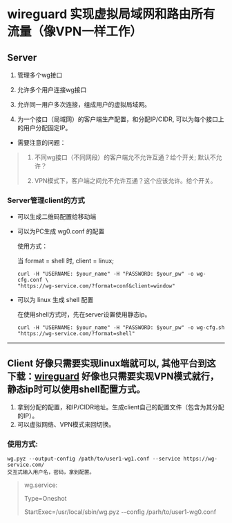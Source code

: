 # wireguard 实现虚拟局域网和路由所有流量（像VPN一样工作）

## Server

1. 管理多个wg接口

2. 允许多个用户连接wg接口

3. 允许同一用户多次连接，组成用户的虚拟局域网。

4. 为一个接口（局域网）的客户端生产配置，和分配IP/CIDR, 可以为每个接口上的用户分配固定IP。

- 需要注意的问题：

>1) 不同wg接口（不同网段）的客户端允不允许互通？给个开关; 默认不允许？
>
>2) VPN模式下，客户端之间允不允许互通？这个应该允许。给个开关。
>

### Server管理client的方式

- 可以生成二维码配置给移动端

- 可以为PC生成 wg0.conf 的配置

    使用方式：

    当 format = shell 时, client = linux;

    ```shell
    curl -H "USERNAME: $your_name" -H "PASSWORD: $your_pw" -o wg-cfg.conf \
    "https://wg-service.com/?format=conf&client=window"
    ```

- 可以为 linux 生成 shell 配置

    在使用shell方式时，先在server设置使用静态ip。

    ```shell
    curl -H "USERNAME: $your_name" -H "PASSWORD: $your_pw" -o wg-cfg.sh "https://wg-service.com/?format=shell"
    ```

---

## Client 好像只需要实现linux端就可以, 其他平台到这下载：[wireguard](https://www.wireguard.com/install/) 好像也只需要实现VPN模式就行，静态ip时可以使用shell配置方式。

1. 拿到分配的配置，和IP/CIDR地址。生成client自己的配置文件（包含为其分配的IP）。
2. 可以虚拟网络、VPN模式来回切换。

### 使用方式:

```shell
wg.pyz --output-config /path/to/user1-wg1.conf --service https://wg-service.com/
交互式输入用户名，密码，拿到配置。
```

>wg.service:
>
>Type=Oneshot
>
>StartExec=/usr/local/sbin/wg.pyz --config /parh/to/user1-wg0.conf
